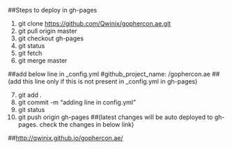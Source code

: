 ##Steps to deploy in gh-pages

1. git clone https://github.com/Qwinix/gophercon.ae.git
2. git pull origin master
3. git checkout gh-pages
4. git status
5. git fetch
6. git merge master

##add below line in _config.yml
#github_project_name: /gophercon.ae
##(add this line only if this is not present in _config.yml in gh-pages)

7. git add .
8. git commit -m “adding line in config.yml”
9. git status
10. git push origin gh-pages
##(latest changes will be auto deployed to gh-pages. check the changes in below link)

##http://qwinix.github.io/gophercon.ae/

